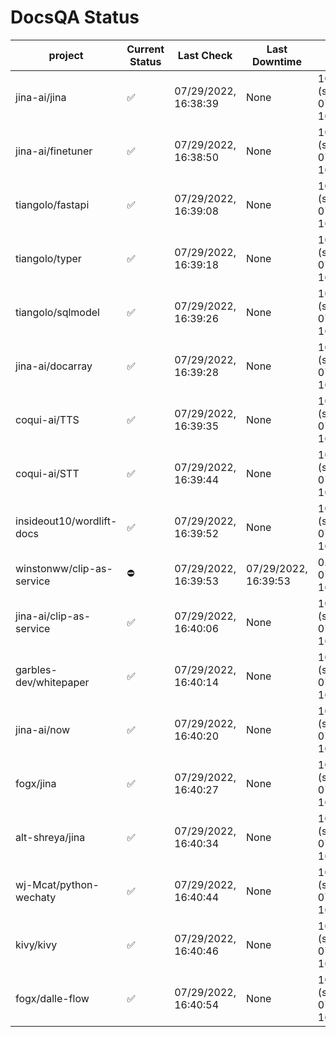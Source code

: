 # DocsQA Status

|         project         |Current Status|     Last Check     |   Last Downtime    |              % Uptime              |
|-------------------------|--------------|--------------------|--------------------|------------------------------------|
|jina-ai/jina             |✅            |07/29/2022, 16:38:39|None                |100.000 (since 07/29/2022, 16:38:18)|
|jina-ai/finetuner        |✅            |07/29/2022, 16:38:50|None                |100.000 (since 07/29/2022, 16:38:18)|
|tiangolo/fastapi         |✅            |07/29/2022, 16:39:08|None                |100.000 (since 07/29/2022, 16:38:18)|
|tiangolo/typer           |✅            |07/29/2022, 16:39:18|None                |100.000 (since 07/29/2022, 16:38:18)|
|tiangolo/sqlmodel        |✅            |07/29/2022, 16:39:26|None                |100.000 (since 07/29/2022, 16:38:18)|
|jina-ai/docarray         |✅            |07/29/2022, 16:39:28|None                |100.000 (since 07/29/2022, 16:38:18)|
|coqui-ai/TTS             |✅            |07/29/2022, 16:39:35|None                |100.000 (since 07/29/2022, 16:38:18)|
|coqui-ai/STT             |✅            |07/29/2022, 16:39:44|None                |100.000 (since 07/29/2022, 16:38:18)|
|insideout10/wordlift-docs|✅            |07/29/2022, 16:39:52|None                |100.000 (since 07/29/2022, 16:38:18)|
|winstonww/clip-as-service|⛔️           |07/29/2022, 16:39:53|07/29/2022, 16:39:53|0.000 (since 07/29/2022, 16:38:18)  |
|jina-ai/clip-as-service  |✅            |07/29/2022, 16:40:06|None                |100.000 (since 07/29/2022, 16:38:18)|
|garbles-dev/whitepaper   |✅            |07/29/2022, 16:40:14|None                |100.000 (since 07/29/2022, 16:38:18)|
|jina-ai/now              |✅            |07/29/2022, 16:40:20|None                |100.000 (since 07/29/2022, 16:38:18)|
|fogx/jina                |✅            |07/29/2022, 16:40:27|None                |100.000 (since 07/29/2022, 16:38:18)|
|alt-shreya/jina          |✅            |07/29/2022, 16:40:34|None                |100.000 (since 07/29/2022, 16:38:18)|
|wj-Mcat/python-wechaty   |✅            |07/29/2022, 16:40:44|None                |100.000 (since 07/29/2022, 16:38:18)|
|kivy/kivy                |✅            |07/29/2022, 16:40:46|None                |100.000 (since 07/29/2022, 16:38:18)|
|fogx/dalle-flow          |✅            |07/29/2022, 16:40:54|None                |100.000 (since 07/29/2022, 16:38:18)|
